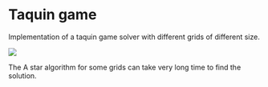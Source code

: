 # Taquin game

Implementation of a taquin game solver with different grids of different size.

<img src ="https://github.com/pinos19/A-star_algorithm_jeu_de_taquin/blob/main/images"/>

The A star algorithm for some grids can take very long time to find the solution.
